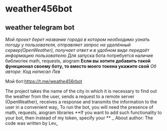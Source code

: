 # weather456bot
## **weather telegram bot**
_Мой проект берет название города в котором необходимо узнать погоду у пользователя, отправляет запрос на удалённый сервер(OpenWeather), получает ответ и в удобном виде передаёт информацию пользователю_
Для запуска бота потребуется наличие библиотек math, requests, aiogram
**Если вы хотите добавить такой функционал своему боту, то вместо моего токена укажите свой**
_Об авторе:
  Код написал Лев_



  Мой бот:https://t.me/weathe456rbot



  The project takes the name of the city in which it is necessary to find out the weather from the user, sends a request to a remote server (OpenWeather), receives a response and transmits the information to the user in a convenient way_
To run the bot, you will need the presence of math, requests, aiogram libraries
**If you want to add such functionality to your bot, then instead of my token, specify your **
_ About author:
 The code was written by Lev_
